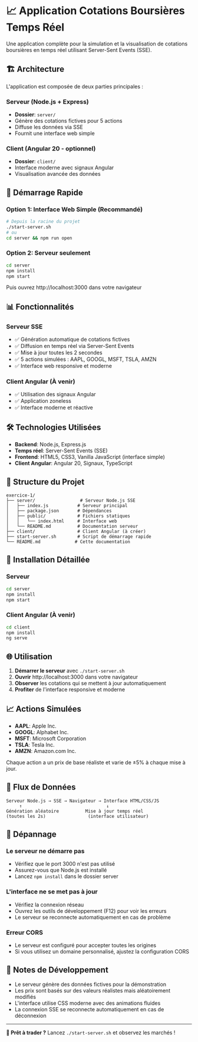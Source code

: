 # 📈 Application Cotations Boursières Temps Réel

Une application complète pour la simulation et la visualisation de cotations boursières en temps réel utilisant Server-Sent Events (SSE).

## 🏗️ Architecture

L'application est composée de deux parties principales :

### Serveur (Node.js + Express)
- **Dossier**: `server/`
- Génère des cotations fictives pour 5 actions
- Diffuse les données via SSE
- Fournit une interface web simple

### Client (Angular 20 - optionnel)
- **Dossier**: `client/`
- Interface moderne avec signaux Angular
- Visualisation avancée des données

## 🚀 Démarrage Rapide

### Option 1: Interface Web Simple (Recommandé)
```bash
# Depuis la racine du projet
./start-server.sh
# ou
cd server && npm run open
```

### Option 2: Serveur seulement
```bash
cd server
npm install
npm start
```
Puis ouvrez http://localhost:3000 dans votre navigateur

## 📊 Fonctionnalités

### Serveur SSE
- ✅ Génération automatique de cotations fictives
- ✅ Diffusion en temps réel via Server-Sent Events
- ✅ Mise à jour toutes les 2 secondes
- ✅ 5 actions simulées : AAPL, GOOGL, MSFT, TSLA, AMZN
- ✅ Interface web responsive et moderne

### Client Angular (À venir)
- ✅ Utilisation des signaux Angular
- ✅ Application zoneless
- ✅ Interface moderne et réactive

## 🛠️ Technologies Utilisées

- **Backend**: Node.js, Express.js
- **Temps réel**: Server-Sent Events (SSE)
- **Frontend**: HTML5, CSS3, Vanilla JavaScript (interface simple)
- **Client Angular**: Angular 20, Signaux, TypeScript

## 📁 Structure du Projet

```
exercice-1/
├── server/                 # Serveur Node.js SSE
│   ├── index.js           # Serveur principal
│   ├── package.json       # Dépendances
│   ├── public/            # Fichiers statiques
│   │   └── index.html     # Interface web
│   └── README.md          # Documentation serveur
├── client/                # Client Angular (à créer)
├── start-server.sh        # Script de démarrage rapide
└── README.md             # Cette documentation
```

## 🔧 Installation Détaillée

### Serveur
```bash
cd server
npm install
npm start
```

### Client Angular (À venir)
```bash
cd client
npm install
ng serve
```

## 🌐 Utilisation

1. **Démarrer le serveur** avec `./start-server.sh`
2. **Ouvrir** http://localhost:3000 dans votre navigateur
3. **Observer** les cotations qui se mettent à jour automatiquement
4. **Profiter** de l'interface responsive et moderne

## 📈 Actions Simulées

- **AAPL**: Apple Inc.
- **GOOGL**: Alphabet Inc.
- **MSFT**: Microsoft Corporation
- **TSLA**: Tesla Inc.
- **AMZN**: Amazon.com Inc.

Chaque action a un prix de base réaliste et varie de ±5% à chaque mise à jour.

## 🔄 Flux de Données

```
Serveur Node.js → SSE → Navigateur → Interface HTML/CSS/JS
     ↑                                ↓
Génération aléatoire          Mise à jour temps réel
(toutes les 2s)                (interface utilisateur)
```

## 🚨 Dépannage

### Le serveur ne démarre pas
- Vérifiez que le port 3000 n'est pas utilisé
- Assurez-vous que Node.js est installé
- Lancez `npm install` dans le dossier server

### L'interface ne se met pas à jour
- Vérifiez la connexion réseau
- Ouvrez les outils de développement (F12) pour voir les erreurs
- Le serveur se reconnecte automatiquement en cas de problème

### Erreur CORS
- Le serveur est configuré pour accepter toutes les origines
- Si vous utilisez un domaine personnalisé, ajustez la configuration CORS

## 📝 Notes de Développement

- Le serveur génère des données fictives pour la démonstration
- Les prix sont basés sur des valeurs réalistes mais aléatoirement modifiés
- L'interface utilise CSS moderne avec des animations fluides
- La connexion SSE se reconnecte automatiquement en cas de déconnexion

---

**🎯 Prêt à trader ?** Lancez `./start-server.sh` et observez les marchés !
